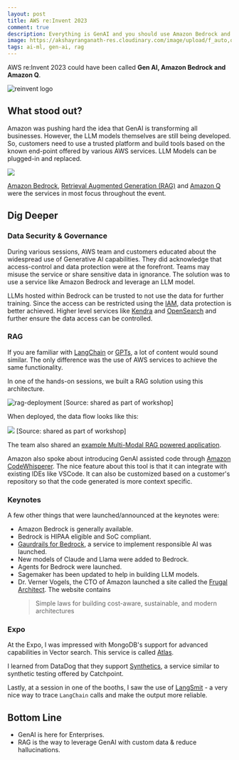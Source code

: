 ```yaml
---
layout: post
title: AWS re:Invent 2023 
comment: true
description: Everything is GenAI and you should use Amazon Bedrock and Amazon Q.
image: https://akshayranganath-res.cloudinary.com/image/upload/f_auto,q_auto,w_350/blog/reInvent2023/reinvent-logo-2.png
tags: ai-ml, gen-ai, rag
---
```


AWS re:Invent 2023 could have been called __Gen AI, Amazon Bedrock and Amazon Q__. 

![reinvent logo](https://akshayranganath-res.cloudinary.com/image/upload/f_auto,q_auto,w_650/blog/reInvent2023/reinvent-logo-2.png)

## What stood out?

Amazon was pushing hard the idea that GenAI is transforming all businesses. However, the LLM models themselves are still being developed. So, customers need to use a trusted platform and build tools based on the known end-point offered by various AWS services. LLM Models can be plugged-in and replaced. 

![](https://akshayranganath-res.cloudinary.com/image/upload/f_auto,q_auto,w_650/blog/reInvent2023/keynote-1.png)

[Amazon Bedrock](https://aws.amazon.com/bedrock/), [Retrieval Augmented Generation (RAG)](https://huggingface.co/docs/transformers/model_doc/rag) and [Amazon Q](https://aws.amazon.com/q/) were the services in most focus throughout the event.

## Dig Deeper

### Data Security & Governance

During various sessions, AWS team and customers educated about the widespread use of Generative AI capabilities. They did acknowledge that access-control and data protection were at the forefront. Teams may misuse the service or share sensitive data in ignorance. The solution was to use a service like Amazon Bedrock and leverage an LLM model.

LLMs hosted within Bedrock can be trusted to not use the data for further training. Since the access can be restricted using the [IAM](https://aws.amazon.com/iam/), data protection is better achieved. Higher level services like [Kendra](https://aws.amazon.com/kendra/) and [OpenSearch](https://aws.amazon.com/opensearch-service/) and further ensure the data access can be controlled.


### RAG 

If you are familiar with [LangChain](https://www.langchain.com/) or [GPTs](https://openai.com/blog/introducing-gpts), a lot of content would sound similar. The only difference was the use of AWS services to achieve the same functionality. 

In one of the hands-on sessions, we built a RAG solution using this architecture.

![rag-deployment](https://akshayranganath-res.cloudinary.com/image/upload/f_auto,q_auto,w_650/blog/reInvent2023/full_architecture.jpg)
[Source: shared as part of workshop]


When deployed, the data flow looks like this:

![](https://akshayranganath-res.cloudinary.com/image/upload/f_auto,q_auto,w_650/blog/reInvent2023/Amazon%20Bedrock.jpg)
[Source: shared as part of workshop]

The team also shared an [example Multi-Modal RAG powered application](https://github.com/aws-samples/aws-genai-llm-chatbot).


Amazon also spoke about introducing GenAI assisted code through [Amazon CodeWhisperer](https://aws.amazon.com/codewhisperer/). The nice feature about this tool is that it can integrate with existing IDEs like VSCode. It can also be customized based on a customer's repository so that the code generated is more context specific.

### Keynotes

A few other things that were launched/announced at the keynotes were:

* Amazon Bedrock is generally available.
* Bedrock is HIPAA eligible and SoC compliant.
* [Gaurdrails for Bedrock](https://aws.amazon.com/bedrock/guardrails/), a service to implement responsible AI was launched.
* New models of Claude and Llama were added to Bedrock.
* Agents for Bedrock were launched.
* Sagemaker has been updated to help in building LLM models.
* Dr. Verner Vogels, the CTO of Amazon launched a site called the [Frugal Architect](https://thefrugalarchitect.com/). The website contains 
    > Simple laws for building cost-aware, sustainable, and modern architectures 

### Expo

At the Expo, I was impressed with MongoDB's support for advanced capabilities in Vector search. This service is called [Atlas](https://www.mongodb.com/atlas).

I learned from DataDog that they support [Synthetics](https://docs.datadoghq.com/synthetics/), a service similar to synthetic testing offered by Catchpoint.

Lastly, at a session in one of the booths, I saw the use of [LangSmit](https://www.langchain.com/langsmith) - a very nice way to trace `LangChain` calls and make the output more reliable.

## Bottom Line

* GenAI is here for Enterprises. 
* RAG is the way to leverage GenAI with custom data & reduce hallucinations.
